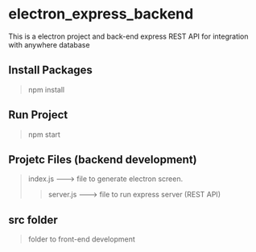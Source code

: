 # electron_express_backend
This is a electron project and back-end express REST API for integration with anywhere database

## Install Packages
> npm install

## Run Project
> npm start

## Projetc Files (backend development)
> index.js ---> file to generate electron screen.
>>server.js ---> file to run express server (REST API)

## src folder
> folder to front-end development
